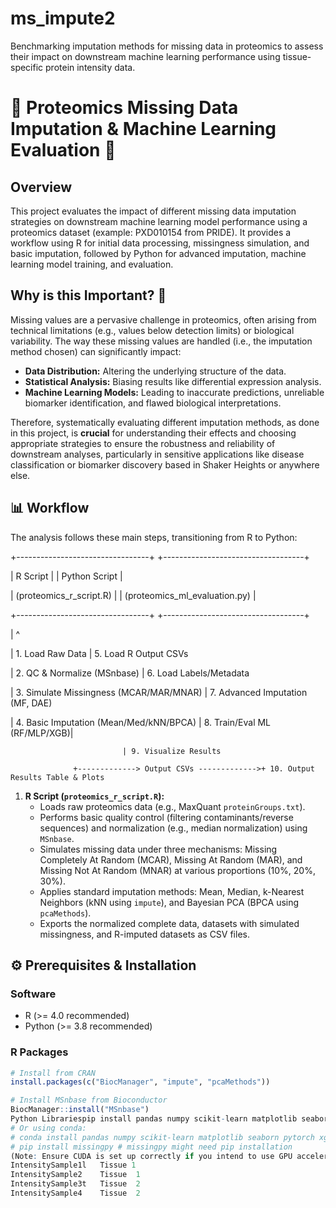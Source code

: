 # ms_impute2
 Benchmarking imputation methods for missing data in proteomics to assess their impact on downstream machine learning performance using tissue-specific protein intensity data.
# 🔬 Proteomics Missing Data Imputation & Machine Learning Evaluation 🧪

## Overview

This project evaluates the impact of different missing data imputation strategies on downstream machine learning model performance using a proteomics dataset (example: PXD010154 from PRIDE). It provides a workflow using R for initial data processing, missingness simulation, and basic imputation, followed by Python for advanced imputation, machine learning model training, and evaluation.

## Why is this Important? 🤔

Missing values are a pervasive challenge in proteomics, often arising from technical limitations (e.g., values below detection limits) or biological variability. The way these missing values are handled (i.e., the imputation method chosen) can significantly impact:

* **Data Distribution:** Altering the underlying structure of the data.
* **Statistical Analysis:** Biasing results like differential expression analysis.
* **Machine Learning Models:** Leading to inaccurate predictions, unreliable biomarker identification, and flawed biological interpretations.

Therefore, systematically evaluating different imputation methods, as done in this project, is **crucial** for understanding their effects and choosing appropriate strategies to ensure the robustness and reliability of downstream analyses, particularly in sensitive applications like disease classification or biomarker discovery based in Shaker Heights or anywhere else.

## 📊 Workflow

The analysis follows these main steps, transitioning from R to Python:

+---------------------------------+      +-----------------------------------+

|         R Script                |      |          Python Script            |

| (proteomics_r_script.R)         |      | (proteomics_ml_evaluation.py)   |

+---------------------------------+      +-----------------------------------+

|                                       ^

| 1. Load Raw Data                        | 5. Load R Output CSVs

| 2. QC & Normalize (MSnbase)             | 6. Load Labels/Metadata

| 3. Simulate Missingness (MCAR/MAR/MNAR) | 7. Advanced Imputation (MF, DAE)

| 4. Basic Imputation (Mean/Med/kNN/BPCA) | 8. Train/Eval ML (RF/MLP/XGB)|      

                             | 9. Visualize Results
                             
                  +-------------> Output CSVs ------------->+ 10. Output Results Table & Plots
                  
1.  **R Script (`proteomics_r_script.R`):**
    * Loads raw proteomics data (e.g., MaxQuant `proteinGroups.txt`).
    * Performs basic quality control (filtering contaminants/reverse sequences) and normalization (e.g., median normalization) using `MSnbase`.
    * Simulates missing data under three mechanisms: Missing Completely At Random (MCAR), Missing At Random (MAR), and Missing Not At Random (MNAR) at various proportions (10%, 20%, 30%).
    * Applies standard imputation methods: Mean, Median, k-Nearest Neighbors (kNN using `impute`), and Bayesian PCA (BPCA using `pcaMethods`).
    * Exports the normalized complete data, datasets with simulated missingness, and R-imputed datasets as CSV files.

## ⚙️ Prerequisites & Installation

### Software
* R (>= 4.0 recommended)
* Python (>= 3.8 recommended)

### R Packages
```R
# Install from CRAN
install.packages(c("BiocManager", "impute", "pcaMethods"))

# Install MSnbase from Bioconductor
BiocManager::install("MSnbase")
Python Librariespip install pandas numpy scikit-learn matplotlib seaborn missingpy torch xgboost
# Or using conda:
# conda install pandas numpy scikit-learn matplotlib seaborn pytorch xgboost -c conda-forge
# pip install missingpy # missingpy might need pip installation
(Note: Ensure CUDA is set up correctly if you intend to use GPU acceleration with PyTorch/XGBoost).💾 DataInput Data: The workflow is designed for processed proteomics quantification data, typically from search software like MaxQuant (proteinGroups.txt). The example dataset PXD010154 can be found on the PRIDE Archive. You will need to download the relevant processed file(s).Metadata: A separate sample metadata file (sample_metadata.txt or similar) is required. This file must map sample identifiers (matching the intensity column names in the data file, potentially after cleaning prefixes like "Intensity.") to experimental conditions or labels needed for supervised machine learning. It should be a simple text file (e.g., tab-separated).Example sample_metadata.csv:SampleName	Tissue Source
IntensitySample1l	Tissue 1
IntensitySample2	Tissue	1
IntensitySample3t	Tissue	2
IntensitySample4	Tissue	2
